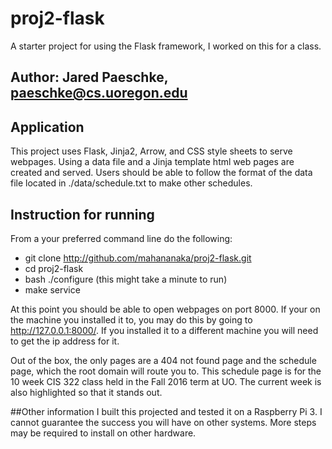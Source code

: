 # proj2-flask
A starter project for using the Flask framework, I worked on this 
for a class.

## Author: Jared Paeschke, paeschke@cs.uoregon.edu

## Application
This project uses Flask, Jinja2, Arrow, and CSS style sheets to 
serve webpages. Using a data file and a Jinja template html web 
pages are created and served. Users should be able to follow 
the format of the data file located in ./data/schedule.txt to 
make other schedules.

## Instruction for running
From a your preferred command line do the following:
* git clone http://github.com/mahananaka/proj2-flask.git
* cd proj2-flask
* bash ./configure (this might take a minute to run)
* make service

At this point you should be able to open webpages on port 8000.
If your on the machine you installed it to, you may do this 
by going to http://127.0.0.1:8000/. If you installed it to a
different machine you will need to get the ip address for it.

Out of the box, the only pages are a 404 not found page and the 
schedule page, which the root domain will route you to. This 
schedule page is for the 10 week CIS 322 class held in the 
Fall 2016 term at UO. The current week is also highlighted so
that it stands out.

##Other information
I built this projected and tested it on a Raspberry Pi 3. I cannot
guarantee the success you will have on other systems. More steps
may be required to install on other hardware.
